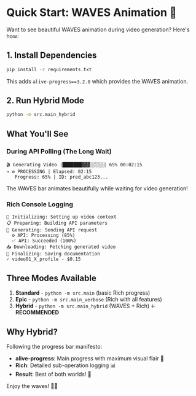# Quick Start: WAVES Animation 🌊

Want to see beautiful WAVES animation during video generation? Here's how:

## 1. Install Dependencies

```bash
pip install -r requirements.txt
```

This adds `alive-progress==3.2.0` which provides the WAVES animation.

## 2. Run Hybrid Mode

```bash
python -m src.main_hybrid
```

## What You'll See

### During API Polling (The Long Wait)
```
🎬 Generating Video |███████▓▓▓░░░░░| 65% 00:02:15
→ ⚙️ PROCESSING | Elapsed: 02:15
   Progress: 65% | ID: pred_abc123...
```

The WAVES bar animates beautifully while waiting for video generation!

### Rich Console Logging
```
🚀 Initializing: Setting up video context
📋 Preparing: Building API parameters
📡 Generating: Sending API request
  ⚙️ API: Processing (85%)
  ✅ API: Succeeded (100%)
📥 Downloading: Fetching generated video
💾 Finalizing: Saving documentation
✓ video01_X_profile - $0.15
```

## Three Modes Available

1. **Standard** - `python -m src.main` (basic Rich progress)
2. **Epic** - `python -m src.main_verbose` (Rich with all features)
3. **Hybrid** - `python -m src.main_hybrid` (WAVES + Rich) ← **RECOMMENDED**

## Why Hybrid?

Following the progress bar manifesto:
- **alive-progress**: Main progress with maximum visual flair 🌊
- **Rich**: Detailed sub-operation logging 📊
- **Result**: Best of both worlds! 🎯

Enjoy the waves! 🌊✨
